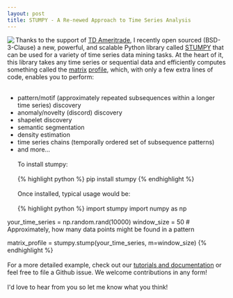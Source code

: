 ```yaml
---
layout: post
title: STUMPY - A Re-newed Approach to Time Series Analysis
---
```


<img class="img-left" align="left" src="{{ site.url }}/images/stumpy.png">

Thanks to the support of <a href="https://www.tdameritrade.com">TD Ameritrade</a>, I recently open sourced (BSD-3-Clause) a new, powerful, and scalable Python library called <a href="https://github.com/TDAmeritrade/stumpy">STUMPY</a> that can be used for a variety of time series data mining tasks. At the heart of it, this library takes any time series or sequential data and efficiently computes something called the <a href="https://ieeexplore.ieee.org/abstract/document/7837992">matrix</a> <a href="https://ieeexplore.ieee.org/abstract/document/7837898">profile</a>, which, with only a few extra lines of code, enables you to perform:
<br><br>
* pattern/motif (approximately repeated subsequences within a longer time series) discovery
* anomaly/novelty (discord) discovery
* shapelet discovery
* semantic segmentation
* density estimation
* time series chains (temporally ordered set of subsequence patterns)
* and more...
<br><br>
To install stumpy:
<br><br>
{% highlight python %}
pip install stumpy
{% endhighlight %}
<br><br>
Once installed, typical usage would be:
<br><br>
{% highlight python %}
import stumpy
import numpy as np

your_time_series = np.random.rand(10000)
window_size = 50  # Approximately, how many data points might be found in a pattern

matrix_profile = stumpy.stump(your_time_series, m=window_size)
{% endhighlight %}
<br><br>
For a more detailed example, check out our <a href="https://github.com/TDAmeritrade/stumpy#documentation">tutorials and documentation</a> or feel free to file a Github issue. We welcome contributions in any form!
<br><br>
I'd love to hear from you so let me know what you think!
